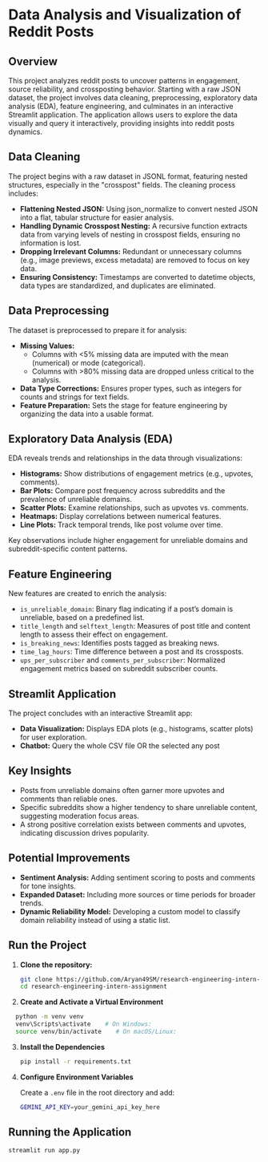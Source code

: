 # Data Analysis and Visualization of Reddit Posts

## Overview

This project analyzes reddit posts to uncover patterns in engagement, source reliability, and crossposting behavior. Starting with a raw JSON dataset, the project involves data cleaning, preprocessing, exploratory data analysis (EDA), feature engineering, and culminates in an interactive Streamlit application. The application allows users to explore the data visually and query it interactively, providing insights into reddit posts dynamics.

## Data Cleaning

The project begins with a raw dataset in JSONL format, featuring nested structures, especially in the "crosspost" fields. The cleaning process includes:

- **Flattening Nested JSON:** Using json_normalize to convert nested JSON into a flat, tabular structure for easier analysis.
- **Handling Dynamic Crosspost Nesting:** A recursive function extracts data from varying levels of nesting in crosspost fields, ensuring no information is lost.
- **Dropping Irrelevant Columns:** Redundant or unnecessary columns (e.g., image previews, excess metadata) are removed to focus on key data.
- **Ensuring Consistency:** Timestamps are converted to datetime objects, data types are standardized, and duplicates are eliminated.

  
## Data Preprocessing

The dataset is preprocessed to prepare it for analysis:

- **Missing Values:**
    - Columns with <5% missing data are imputed with the mean (numerical) or mode (categorical).
    - Columns with >80% missing data are dropped unless critical to the analysis.
- **Data Type Corrections:** Ensures proper types, such as integers for counts and strings for text fields.
- **Feature Preparation:** Sets the stage for feature engineering by organizing the data into a usable format.

## Exploratory Data Analysis (EDA)

EDA reveals trends and relationships in the data through visualizations:

- **Histograms:** Show distributions of engagement metrics (e.g., upvotes, comments).
- **Bar Plots:** Compare post frequency across subreddits and the prevalence of unreliable domains.
- **Scatter Plots:** Examine relationships, such as upvotes vs. comments.
- **Heatmaps:** Display correlations between numerical features.
- **Line Plots:** Track temporal trends, like post volume over time.

Key observations include higher engagement for unreliable domains and subreddit-specific content patterns.

## Feature Engineering

New features are created to enrich the analysis:

- ```is_unreliable_domain```: Binary flag indicating if a post’s domain is unreliable, based on a predefined list.
- ```title_length``` and ```selftext_length```: Measures of post title and content length to assess their effect on engagement.
- ```is_breaking_news```: Identifies posts tagged as breaking news.
- ```time_lag_hours```: Time difference between a post and its crossposts.
- ```ups_per_subscriber``` and ```comments_per_subscriber```: Normalized engagement metrics based on subreddit subscriber counts.

## Streamlit Application

The project concludes with an interactive Streamlit app:

- **Data Visualization:** Displays EDA plots (e.g., histograms, scatter plots) for user exploration.
- **Chatbot:** Query the whole CSV file OR the selected any post

## Key Insights

- Posts from unreliable domains often garner more upvotes and comments than reliable ones.
- Specific subreddits show a higher tendency to share unreliable content, suggesting moderation focus areas.
- A strong positive correlation exists between comments and upvotes, indicating discussion drives popularity.

## Potential Improvements
- **Sentiment Analysis:** Adding sentiment scoring to posts and comments for tone insights.
- **Expanded Dataset:** Including more sources or time periods for broader trends.
- **Dynamic Reliability Model:** Developing a custom model to classify domain reliability instead of using a static list.

## Run the Project


1. **Clone the repository:**

   ```bash
   git clone https://github.com/Aryan49SM/research-engineering-intern-assignment.git
   cd research-engineering-intern-assignment
   ```
   
2. **Create and Activate a Virtual Environment**
  
  ```bash
    python -m venv venv
    venv\Scripts\activate    # On Windows:
    source venv/bin/activate    # On macOS/Linux:
   ```

3. **Install the Dependencies**
   ```bash
   pip install -r requirements.txt
   ```

4. **Configure Environment Variables**

   Create a ```.env``` file in the root directory and add:

   ```bash
   GEMINI_API_KEY=your_gemini_api_key_here
   ```

## Running the Application

  ```bash
  streamlit run app.py
  ```

